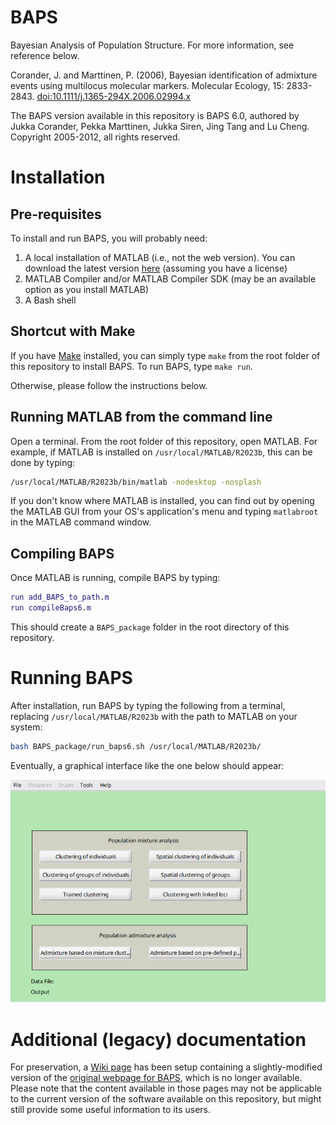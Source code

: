 # BAPS

Bayesian Analysis of Population Structure. For more information, see reference below.

Corander, J. and Marttinen, P. (2006), Bayesian identification of admixture events using multilocus molecular markers. Molecular Ecology, 15: 2833-2843. [doi:10.1111/j.1365-294X.2006.02994.x](https://doi.org/10.1111/j.1365-294X.2006.02994.x)

The BAPS version available in this repository is BAPS 6.0, authored by Jukka Corander, Pekka Marttinen, Jukka Siren, Jing Tang and Lu Cheng. Copyright 2005-2012, all rights reserved.

# Installation

## Pre-requisites

To install and run BAPS, you will probably need:

1. A local installation of MATLAB (i.e., not the web version). You can download the latest version [here](https://se.mathworks.com/downloads/) (assuming you have a license)
2. MATLAB Compiler and/or MATLAB Compiler SDK (may be an available option as you install MATLAB)
3. A Bash shell

## Shortcut with Make

If you have [Make](https://www.gnu.org/software/make/) installed, you can simply type `make` from the root folder of this repository to install BAPS. To run BAPS, type `make run`.

Otherwise, please follow the instructions below.

## Running MATLAB from the command line

Open a terminal. From the root folder of this repository, open MATLAB. For example, if MATLAB is installed on `/usr/local/MATLAB/R2023b`, this can be done by typing:

```bash
/usr/local/MATLAB/R2023b/bin/matlab -nodesktop -nosplash
```

If you don't know where MATLAB is installed, you can find out by opening the MATLAB GUI from your OS's application's menu and typing `matlabroot` in the MATLAB command window.

## Compiling BAPS

Once MATLAB is running, compile BAPS by typing:

```MATLAB
run add_BAPS_to_path.m
run compileBaps6.m
```

This should create a `BAPS_package` folder in the root directory of this repository.

# Running BAPS

After installation, run BAPS by typing the following from a terminal, replacing `/usr/local/MATLAB/R2023b` with the path to MATLAB on your system:

```bash
bash BAPS_package/run_baps6.sh /usr/local/MATLAB/R2023b/
```

Eventually, a graphical interface like the one below should appear:

![baps home screen](/aux/home_screen.png)

# Additional (legacy) documentation

For preservation, a [Wiki page](https://github.com/ocbe-uio/BAPS/wiki) has been setup containing a slightly-modified version of the [original webpage for BAPS](http://www.helsinki.fi/bsg/software/BAPS/), which is no longer available. Please note that the content available in those pages may not be applicable to the current version of the software available on this repository, but might still provide some useful information to its users.
